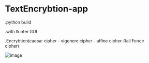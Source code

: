# TextEncrybtion-app
.python build


.with tkinter GUI


.Encrybtion(caesar cipher - vigenere cipher - affine cipher-Rail Fence cipher)




![image](https://user-images.githubusercontent.com/112562093/205194546-d659226e-1374-48bd-9cbc-b01ea578310d.png)

